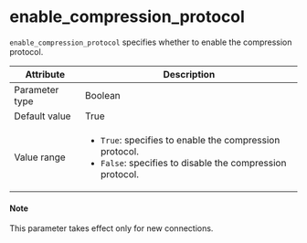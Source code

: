 # enable_compression_protocol

`enable_compression_protocol` specifies whether to enable the compression protocol.

| Attribute | Description |
|----------|---------|
| Parameter type | Boolean |
| Default value | True |
| Value range | <ul><li>`True`: specifies to enable the compression protocol.</li><li>`False`: specifies to disable the compression protocol.</li></ul> |

<main id="notice" type='explain'>
  <h4>Note</h4>
  <p>This parameter takes effect only for new connections. </p>
</main>
